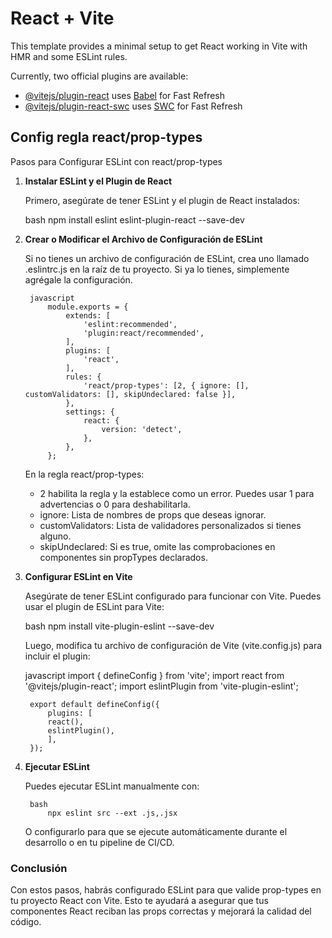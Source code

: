 # React + Vite

This template provides a minimal setup to get React working in Vite with HMR and some ESLint rules.

Currently, two official plugins are available:

- [@vitejs/plugin-react](https://github.com/vitejs/vite-plugin-react/blob/main/packages/plugin-react/README.md) uses [Babel](https://babeljs.io/) for Fast Refresh
- [@vitejs/plugin-react-swc](https://github.com/vitejs/vite-plugin-react-swc) uses [SWC](https://swc.rs/) for Fast Refresh

## Config regla react/prop-types

Pasos para Configurar ESLint con react/prop-types

1. **Instalar ESLint y el Plugin de React**

    Primero, asegúrate de tener ESLint y el plugin de React instalados:

    bash
        npm install eslint eslint-plugin-react --save-dev
  
2. **Crear o Modificar el Archivo de Configuración de ESLint**

   Si no tienes un archivo de configuración de ESLint, crea uno llamado .eslintrc.js en la raíz de tu proyecto. Si ya lo tienes, simplemente agrégale la configuración.

        javascript
            module.exports = {
                extends: [
                    'eslint:recommended',
                    'plugin:react/recommended',
                ],
                plugins: [
                    'react',
                ],
                rules: {
                    'react/prop-types': [2, { ignore: [], customValidators: [], skipUndeclared: false }],
                },
                settings: {
                    react: {
                        version: 'detect',
                    },
                },
            };
  
   En la regla react/prop-types:
    - 2 habilita la regla y la establece como un error. Puedes usar 1 para advertencias o 0 para deshabilitarla.
    - ignore: Lista de nombres de props que deseas ignorar.
    - customValidators: Lista de validadores personalizados si tienes alguno.
    - skipUndeclared: Si es true, omite las comprobaciones en componentes sin propTypes declarados.

3. **Configurar ESLint en Vite**

    Asegúrate de tener ESLint configurado para funcionar con Vite. Puedes usar el plugin de ESLint para Vite:

    bash
        npm install vite-plugin-eslint --save-dev
  
    Luego, modifica tu archivo de configuración de Vite (vite.config.js) para incluir el plugin:

    javascript
        import { defineConfig } from 'vite';
        import react from '@vitejs/plugin-react';
        import eslintPlugin from 'vite-plugin-eslint';

        export default defineConfig({
            plugins: [
            react(),
            eslintPlugin(),
            ],
        });
  
4. **Ejecutar ESLint**

    Puedes ejecutar ESLint manualmente con:

        bash
            npx eslint src --ext .js,.jsx
  
    O configurarlo para que se ejecute automáticamente durante el desarrollo o en tu pipeline de CI/CD.

### Conclusión

Con estos pasos, habrás configurado ESLint para que valide prop-types en tu proyecto React con Vite. Esto te ayudará a asegurar que tus componentes React reciban las props correctas y mejorará la calidad del código.
